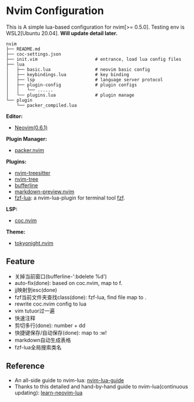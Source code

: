 # Nvim Configuration

This is A simple lua-based configuration for nvim[>= 0.5.0]. Testing env is WSL2[Ubuntu 20.04]. **Will update detail later.** 
```
nvim
├── README.md
├── coc-settings.json
├── init.vim                      # entrance, load lua config files 
├── lua                     
│   ├── basic.lua                 # neovim basic config  
│   ├── keybindings.lua           # key binding
│   ├── lsp                       # language server protocol
│   ├── plugin-config             # plugin configs  
│   │   └── ......
│   └── plugins.lua               # plugin manage
└── plugin
    └── packer_compiled.lua
```
**Editor:**
- [Neovim(0.6.1)](https://github.com/neovim/neovim)

**Plugin Manager:**
- [packer.nvim](https://github.com/wbthomason/packer.nvim)

**Plugins:**
- [nvim-treesitter](https://github.com/nvim-treesitter/nvim-treesitter)
- [nvim-tree](https://github.com/kyazdani42/nvim-tree.lua)
- [bufferline](https://github.com/akinsho/bufferline.nvim)
- [markdown-preview.nvim](https://github.com/iamcco/markdown-preview.nvim)
- [fzf-lua](https://github.com/ibhagwan/fzf-lua): a nvim-lua-plugin for terminal tool [fzf](https://github.com/junegunn/fzf).

**LSP:**
- [coc.nvim](https://github.com/neoclide/coc.nvim)

**Theme:**
- [tokyonight.nvim](https://github.com/folke/tokyonight.nvim)

## Feature
- 关掉当前窗口(bufferline-':bdelete %d')
- auto-fix(done): based on coc.nvim, map to <leader>f.
- jj映射到esc(done)
- fzf当前文件夹查找class(done): fzf-lua, find file map to <C-p>.
- rewrite coc.nvim config to lua
- vim tutuor过一遍
- 快速注释
- 剪切多行(done): number + dd
- 快捷键保存/自动保存(done): map <C-s> to :w!
- markdown自动生成表格
- fzf-lua全局搜索类名

## Reference
- An all-side guide to nvim-lua: [nvim-lua-guide](https://github.com/nanotee/nvim-lua-guide)
- Thanks to this detailed and hand-by-hand guide to nvim-lua(continuous updating): [learn-neovim-lua](https://github.com/nshen/learn-neovim-lua)
